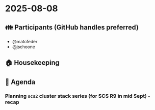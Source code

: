# 2025-08-08
## :family: Participants (GitHub handles preferred)
- @matofeder
- @jschoone

## :house: Housekeeping

## :notebook: Agenda

### Planning `scs2` cluster stack series (for SCS R9 in mid Sept) - recap
